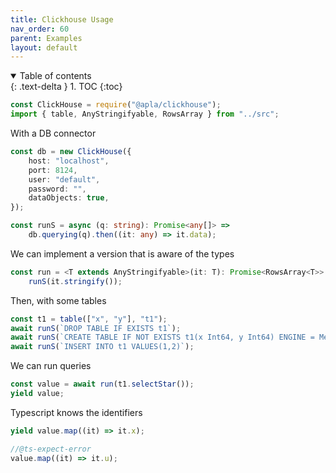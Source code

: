 ```yaml
---
title: Clickhouse Usage
nav_order: 60
parent: Examples
layout: default
---
```


<details open markdown="block">
  <summary>
    Table of contents
  </summary>
  {: .text-delta }
1. TOC
{:toc}
</details>

```ts eval --replacePrintedInput=../src,sql-select-ts
const ClickHouse = require("@apla/clickhouse");
import { table, AnyStringifyable, RowsArray } from "../src";
```

With a DB connector

```ts eval
const db = new ClickHouse({
    host: "localhost",
    port: 8124,
    user: "default",
    password: "",
    dataObjects: true,
});

const runS = async (q: string): Promise<any[]> =>
    db.querying(q).then((it: any) => it.data);
```

We can implement a version that is aware of the types

```ts eval
const run = <T extends AnyStringifyable>(it: T): Promise<RowsArray<T>> =>
    runS(it.stringify());
```

Then, with some tables

```ts eval
const t1 = table(["x", "y"], "t1");
await runS(`DROP TABLE IF EXISTS t1`);
await runS(`CREATE TABLE IF NOT EXISTS t1(x Int64, y Int64) ENGINE = Memory`);
await runS(`INSERT INTO t1 VALUES(1,2)`);
```

We can run queries

```ts eval --yield=json
const value = await run(t1.selectStar());
yield value;
```

Typescript knows the identifiers

```ts eval --yield=json
yield value.map((it) => it.x);
```

```ts eval
//@ts-expect-error
value.map((it) => it.u);
```
